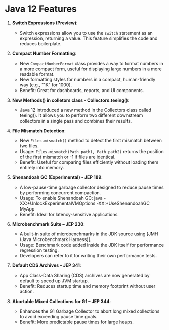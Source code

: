 # Java 12 Features

1. **Switch Expressions (Preview)**:
   - Switch expressions allow you to use the `switch` statement as an expression, returning a value. This feature simplifies the code and reduces boilerplate.

2. **Compact Number Formatting**:
   - New `CompactNumberFormat` class provides a way to format numbers in a more compact form, useful for displaying large numbers in a more readable format.
   - New formatting styles for numbers in a compact, human-friendly way (e.g., "1K" for 1000).
   - Benefit: Great for dashboards, reports, and UI components.

3. **New Methods() in colletors class - Collectors.teeing()**:
    - Java 12 introduced a new method in the Collectors class called teeing(). It allows you to perform two different downstream collectors in a single pass and combines their results.

4. **File Mismatch Detection**:
    - New `Files.mismatch()` method to detect the first mismatch between two files.
    - Usage: `Files.mismatch(Path path1, Path path2)` returns the position of the first mismatch or -1 if files are identical.
    - Benefit: Useful for comparing files efficiently without loading them entirely into memory.

5. **Shenandoah GC (Experimental) - JEP 189**: 
    - A low-pause-time garbage collector designed to reduce pause times by performing concurrent compaction.
    - Usage: To enable Shenandoah GC: java -XX:+UnlockExperimentalVMOptions -XX:+UseShenandoahGC MyApp
    - Benefit: Ideal for latency-sensitive applications.

6. **Microbenchmark Suite – JEP 230**:
    - A built-in suite of microbenchmarks in the JDK source using [JMH (Java Microbenchmark Harness)].
    - Usage: Benchmark code added inside the JDK itself for performance regression testing.
    - Developers can refer to it for writing their own performance tests.

7. **Default CDS Archives – JEP 341**:
    - App Class-Data Sharing (CDS) archives are now generated by default to speed up JVM startup.
    - Benefit: Reduces startup time and memory footprint without user action.

8. **Abortable Mixed Collections for G1 – JEP 344**:
    - Enhances the G1 Garbage Collector to abort long mixed collections to avoid exceeding pause time goals. 
    - Benefit: More predictable pause times for large heaps.
